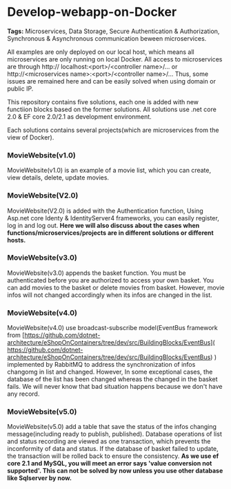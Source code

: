 # Develop-webapp-on-Docker
**Tags:** Microservices, Data Storage, Secure Authentication &amp; Authorization, Synchronous &amp; Asynchronous communication beween microservices.

All examples are only deployed on our local host, which means all microservices are only running on local Docker. All access to microservices are through  http:// localhost:<port\>/\<controller name\>/...  or http://\<microservices name\>:\<port\>/\<controller name\>/... Thus, some issues are remained here and can be easily solved when using domain or public IP.

This repository contains five solutions, each one is added with new functiion blocks based on the former solutions.
All solutions use .net core 2.0 & EF core 2.0/2.1 as development environment.

Each solutions contains several projects(which are microservices from the view of Docker). 

### **MovieWebsite(v1.0)**  
MovieWebsite(v1.0) is an example of a movie list, which you can create, view details, delete, update movies.

### **MovieWebsite(V2.0)**  
MovieWebsite(V2.0) is added with the Authentication function, Using Asp.net core Identy & IdentityServer4 frameworks, you can easily register, log in and log out. **Here we will also discuss about the cases when functions/microservices/projects are in different solutions or different hosts.**

### **MovieWebsite(v3.0)**  
MovieWebsite(v3.0)  appends the basket function. You must be authenticated before you are authorized to access your own basket. You can add movies to the basket or delete movies from basket. However, movie infos will not changed accordingly when its infos are changed in the list.

### **MovieWebsite(v4.0)**    
MovieWebsite(v4.0) use broadcast-subscribe model(EventBus framework from [https://github.com/dotnet-architecture/eShopOnContainers/tree/dev/src/BuildingBlocks/EventBus]( https://github.com/dotnet-architecture/eShopOnContainers/tree/dev/src/BuildingBlocks/EventBus) ) implemented by RabbitMQ to address the synchronization of infos changomg in list and changed. However, In some exceptional cases, the database of the list has been changed whereas the changed in the basket fails. We will never know that bad situation happens because we don't have any record.


### **MovieWebsite(v5.0)**  
MovieWebsite(v5.0) add a table that save the status of the infos changing message(including ready to publish, published). Database operations of list and status recording are viewed as one transaction, which prevents the inconformity of data and status. If the database of basket failed to update, the transaction will be rolled back to ensure the consistency. **As we use ef core 2.1 and MySQL, you will meet an error says 'value conversion not supported'. This can not be solved by now unless you use other database like Sqlserver by now.**
